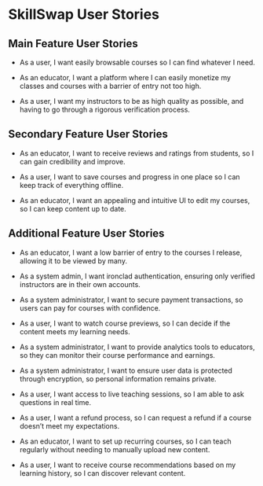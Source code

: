 # SkillSwap User Stories

## Main Feature User Stories

* As a user, I want easily browsable courses so I can find whatever I need.

* As an educator, I want a platform where I can easily monetize my classes and courses with a barrier of entry not too high.

* As a user, I want my instructors to be as high quality as possible, and having to go through a rigorous verification process.

## Secondary Feature User Stories

* As an educator, I want to receive reviews and ratings from students, so I can gain credibility and improve.

* As a user, I want to save courses and progress in one place so I can keep track of everything offline.

* As an educator, I want an appealing and intuitive UI to edit my courses, so I can keep content up to date.

## Additional Feature User Stories

* As an educator, I want a low barrier of entry to the courses I release, allowing it to be viewed by many.

* As a system admin, I want ironclad authentication, ensuring only verified instructors are in their own accounts.

* As a system administrator, I want to secure payment transactions, so users can pay for courses with confidence.

* As a user, I want to watch course previews, so I can decide if the content meets my learning needs.

* As a system administrator, I want to provide analytics tools to educators, so they can monitor their course performance and earnings.

* As a system administrator, I want to ensure user data is protected through encryption, so personal information remains private.

* As a user, I want access to live teaching sessions, so I am able to ask questions in real time.

* As a user, I want a refund process, so I can request a refund if a course doesn’t meet my expectations.

* As an educator, I want to set up recurring courses, so I can teach regularly without needing to manually upload new content.

* As a user, I want to receive course recommendations based on my learning history, so I can discover relevant content.